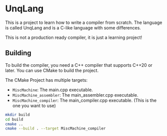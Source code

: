 # UnqLang

This is a project to learn how to write a compiler from scratch.
The language is called UnqLang and is a C-like language with some differences.

This is not a production ready compiler, it is just a learning project!

## Building

To build the compiler, you need a C++ compiler that supports C++20 or later.
You can use CMake to build the project.

The CMake Project has multiple targets:
- `MiscMachine`: The main.cpp executable.
- `MiscMachine_assembler`: The main_assembler.cpp executable.
- `MiscMachine_compiler`: The main_compiler.cpp executable. (This is the one you want to use)

```bash
mkdir build
cd build
cmake ..
cmake --build . --target MiscMachine_compiler
```
